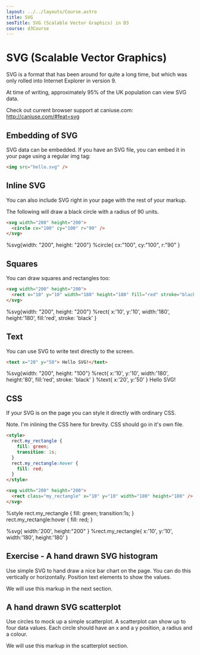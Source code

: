 ```yaml
---
layout: ../../layouts/Course.astro
title: SVG
seoTitle: SVG (Scalable Vector Graphics) in D3
course: d3Course
---
```



# SVG (Scalable Vector Graphics)

SVG is a format that has been around for quite a long time, but which was only rolled into Internet Explorer in version 9.

At time of writing, approximately 95% of the UK population can view SVG data.

Check out current browser support at caniuse.com: <http://caniuse.com/#feat=svg>

## Embedding of SVG

SVG data can be embedded. If you have an SVG file, you can embed it in your page using a regular img tag:

```html
<img src="hello.svg" />
```

## Inline SVG

You can also include SVG right in your page with the rest of your markup.

The following will draw a black circle with a radius of 90 units.

```html
<svg width="200" height="200">
  <circle cx="100" cy="100" r="90" />
</svg>
```

%svg{width: "200", height: "200"}
%circle{ cx:"100", cy:"100", r:"90" }

## Squares

You can draw squares and rectangles too:

```html
<svg width="200" height="200">
  <rect x="10" y="10" width="180" height="180" fill="red" stroke="black" />
</svg>
```

%svg{width: "200", height: "200"}
%rect{ x:'10', y:'10', width:'180', height:'180', fill:'red', stroke: 'black' }

## Text

You can use SVG to write text directly to the screen.

```html
<text x="20" y="50"> Hello SVG!</text>
```

%svg{width: "200", height: "100"}
%rect{ x:'10', y:'10', width:'180', height:'80', fill:'red', stroke: 'black' }
%text{ x:'20', y:'50' } Hello SVG!

## CSS

If your SVG is on the page you can style it directly with ordinary CSS.

Note. I'm inlining the CSS here for brevity. CSS should go in it's own file.

```html
<style>
  rect.my_rectangle {
    fill: green;
    transition: 1s;
  }
  rect.my_rectangle:hover {
    fill: red;
  }
</style>

<svg width="200" height="200">
  <rect class="my_rectangle" x="10" y="10" width="180" height="180" />
</svg>
```

%style
rect.my_rectangle {
fill: green;
transition:1s;
}
rect.my_rectangle:hover {
fill: red;
}

%svg{ width:'200', height:"200" }
%rect.my_rectangle{ x:'10', y:'10', width:'180', height:'180' }

## Exercise - A hand drawn SVG histogram

Use simple SVG to hand draw a nice bar chart on the page. You can do this vertically or horizontally. Position text elements to show the values.

We will use this markup in the next section.

## A hand drawn SVG scatterplot

Use circles to mock up a simple scatterplot. A scatterplot can show up to four data values. Each circle should have an x and a y position, a radius and a colour.

We will use this markup in the scatterplot section.
